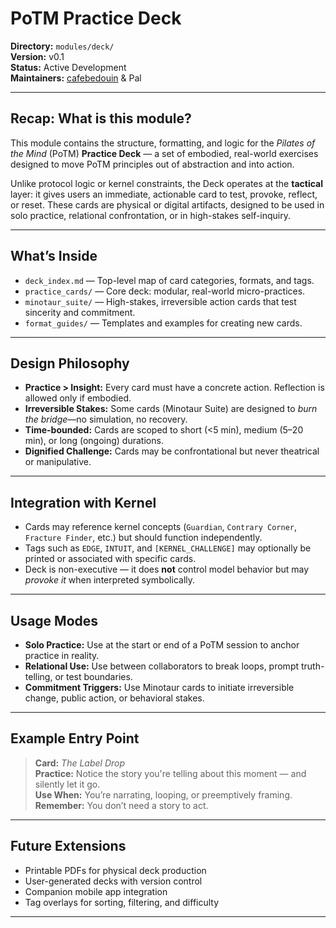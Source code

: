 # PoTM Practice Deck

**Directory:** `modules/deck/`  
**Version:** v0.1  
**Status:** Active Development  
**Maintainers:** [cafebedouin](https://github.com/cafebedouin) & Pal

---

## Recap: What is this module?

This module contains the structure, formatting, and logic for the *Pilates of the Mind* (PoTM) **Practice Deck** — a set of embodied, real-world exercises designed to move PoTM principles out of abstraction and into action.

Unlike protocol logic or kernel constraints, the Deck operates at the **tactical** layer: it gives users an immediate, actionable card to test, provoke, reflect, or reset. These cards are physical or digital artifacts, designed to be used in solo practice, relational confrontation, or in high-stakes self-inquiry.

---

## What’s Inside

- `deck_index.md` — Top-level map of card categories, formats, and tags.
- `practice_cards/` — Core deck: modular, real-world micro-practices.
- `minotaur_suite/` — High-stakes, irreversible action cards that test sincerity and commitment.
- `format_guides/` — Templates and examples for creating new cards.

---

## Design Philosophy

- **Practice > Insight:** Every card must have a concrete action. Reflection is allowed only if embodied.
- **Irreversible Stakes:** Some cards (Minotaur Suite) are designed to *burn the bridge*—no simulation, no recovery.
- **Time-bounded:** Cards are scoped to short (<5 min), medium (5–20 min), or long (ongoing) durations.
- **Dignified Challenge:** Cards may be confrontational but never theatrical or manipulative.

---

## Integration with Kernel

- Cards may reference kernel concepts (`Guardian`, `Contrary Corner`, `Fracture Finder`, etc.) but should function independently.
- Tags such as `EDGE`, `INTUIT`, and `[KERNEL_CHALLENGE]` may optionally be printed or associated with specific cards.
- Deck is non-executive — it does **not** control model behavior but may *provoke it* when interpreted symbolically.

---

## Usage Modes

- **Solo Practice:** Use at the start or end of a PoTM session to anchor practice in reality.
- **Relational Use:** Use between collaborators to break loops, prompt truth-telling, or test boundaries.
- **Commitment Triggers:** Use Minotaur cards to initiate irreversible change, public action, or behavioral stakes.

---

## Example Entry Point

> **Card:** *The Label Drop*  
> **Practice:** Notice the story you're telling about this moment — and silently let it go.  
> **Use When:** You’re narrating, looping, or preemptively framing.  
> **Remember:** You don’t need a story to act.

---

## Future Extensions

- Printable PDFs for physical deck production  
- User-generated decks with version control  
- Companion mobile app integration  
- Tag overlays for sorting, filtering, and difficulty

---

